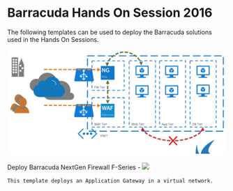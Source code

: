 # Barracuda Hands On Session 2016

The following templates can be used to deploy the Barracuda solutions used in the Hands On Sessions.

<img src="images/azurebuildingblock.png"/>

Deploy Barracuda NextGen Firewall F-Series - <a href="https://portal.azure.com/#create/Microsoft.Template/uri/https%3A%2F%2Fraw.githubusercontent.com%2Fjvhoof%2Fcudazure%2Fmaster%2FHandsOnSession-ARM%2FNG_DeploymentTemplate.json" target="_blank">
    <img src="http://azuredeploy.net/deploybutton.png"/>
    </a>

    This template deploys an Application Gateway in a virtual network.
